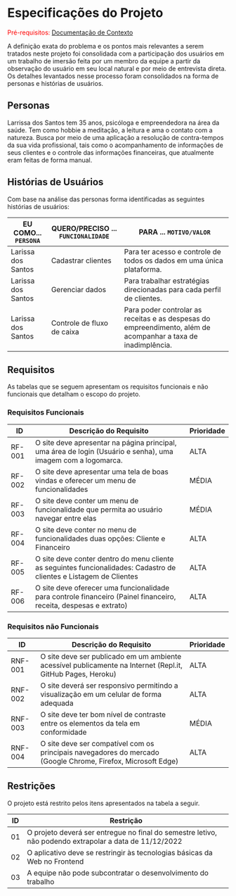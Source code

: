 # Especificações do Projeto

<span style="color:red">Pré-requisitos: <a href="1-Documentação de Contexto.md"> Documentação de Contexto</a></span>

A definição exata do problema e os pontos mais relevantes a serem tratados neste projeto foi consolidada com a participação dos usuários em um trabalho de imersão feita por um membro da equipe a partir da observação do usuário em seu local natural e por meio de entrevista direta. Os detalhes levantados nesse processo foram consolidados na forma de personas e histórias de usuários.

## Personas

Larrissa dos Santos tem 35 anos, psicóloga e empreendedora na área da saúde. Tem como hobbie a meditação, a leitura e ama o contato com a natureza. Busca por meio de uma aplicação a resolução de contra-tempos da sua vida profissional, tais como o acompanhamento de informações de seus clientes e o controle das informações financeiras, que atualmente eram feitas de forma manual. 

## Histórias de Usuários

Com base na análise das personas forma identificadas as seguintes histórias de usuários:

|EU COMO... `PERSONA`| QUERO/PRECISO ... `FUNCIONALIDADE`       |                     PARA ... `MOTIVO/VALOR`                          |
|--------------------------|------------------------------------|----------------------------------------------------------------------|
|Larissa dos Santos        | Cadastrar clientes                 | Para ter acesso e controle de todos os dados em uma única plataforma.| 
|Larissa dos Santos        | Gerenciar dados                    | Para trabalhar estratégias direcionadas para cada perfil de clientes.|
|Larissa dos Santos        | Controle de fluxo de caixa         | Para poder controlar as receitas e as despesas do empreendimento, além de acompanhar a taxa de                                                                 inadimplência.                                                      |                                                             
## Requisitos

As tabelas que se seguem apresentam os requisitos funcionais e não funcionais que detalham o escopo do projeto.

### Requisitos Funcionais

|ID       |                             Descrição do Requisito                                                           | Prioridade   |
|---------|--------------------------------------------------------------------------------------------------------------|--------------|
|RF-001   | O site deve apresentar na página principal, uma área de login (Usuário e senha), uma imagem com a logomarca. |     ALTA     | 
|RF-002   | O site deve apresentar uma tela de boas vindas e oferecer um menu de funcionalidades                         |     MÉDIA    |
|RF-003   | O site deve conter um menu de funcionalidade que permita ao usuário navegar entre elas                       |     MÉDIA    |
|RF-004   | O site deve conter no menu de funcionalidades duas opções: Cliente e Financeiro                              |     ALTA     |
|RF-005   | O site deve conter dentro do menu cliente as seguintes funcionalidades: Cadastro de clientes e Listagem de Clientes | ALTA  |
|RF-006   | O site deve oferecer uma funcionalidade para controle financeiro (Painel financeiro, receita, despesas e extrato)|  ALTA    | 


### Requisitos não Funcionais

|ID     | Descrição do Requisito  |Prioridade |
|-------|-------------------------|----|
|RNF-001| O site deve ser publicado em um ambiente acessível publicamente na Internet (Repl.it, GitHub Pages, Heroku) | ALTA | 
|RNF-002| O site deverá ser responsivo permitindo a visualização em um celular de forma adequada |  ALTA | 
|RNF-003| O site deve ter bom nível de contraste entre os elementos da tela em conformidade | MÉDIA |
|RNF-004| O site deve ser compatível com os principais navegadores do mercado (Google Chrome, Firefox, Microsoft Edge) | ALTA |

## Restrições

O projeto está restrito pelos itens apresentados na tabela a seguir.

|ID| Restrição                                             |
|--|-------------------------------------------------------|
|01| O projeto deverá ser entregue no final do semestre letivo, não podendo extrapolar a data de 11/12/2022 |
|02| O aplicativo deve se restringir às tecnologias básicas da Web no Frontend |
|03| A equipe não pode subcontratar o desenvolvimento do trabalho |
